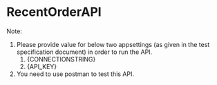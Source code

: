 # RecentOrderAPI

Note:

1. Please provide value for below two appsettings (as given in the test specification document) in order to run the API.
    1. {CONNECTIONSTRING}
    2. {API_KEY}
2. You need to use postman to test this API.    
